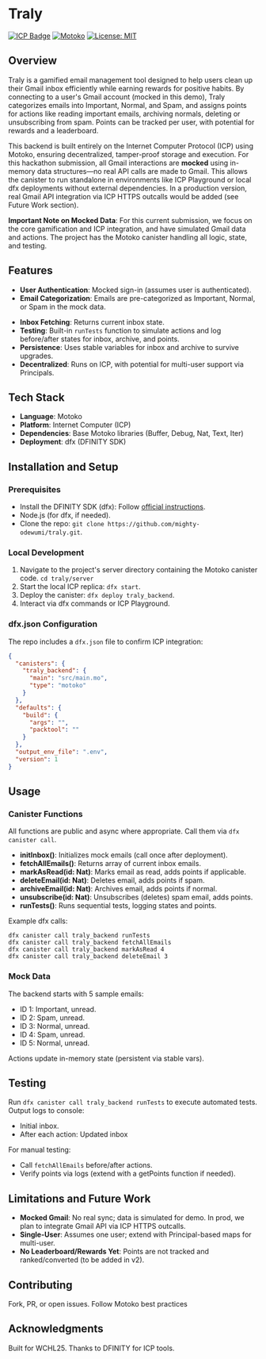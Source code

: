 # Traly

[![ICP Badge](https://img.shields.io/badge/Built%20on-ICP-blueviolet)](https://internetcomputer.org/)
[![Motoko](https://img.shields.io/badge/Language-Motoko-orange)](https://dfinity.org/developers)
[![License: MIT](https://img.shields.io/badge/License-MIT-yellow.svg)](https://opensource.org/licenses/MIT)

## Overview

Traly is a gamified email management tool designed to help users clean up their Gmail inbox efficiently while earning rewards for positive habits. By connecting to a user's Gmail account (mocked in this demo), Traly categorizes emails into Important, Normal, and Spam, and assigns points for actions like reading important emails, archiving normals, deleting or unsubscribing from spam. Points can be tracked per user, with potential for rewards and a leaderboard.

This backend is built entirely on the Internet Computer Protocol (ICP) using Motoko, ensuring decentralized, tamper-proof storage and execution. For this hackathon submission, all Gmail interactions are **mocked** using in-memory data structures—no real API calls are made to Gmail. This allows the canister to run standalone in environments like ICP Playground or local dfx deployments without external dependencies. In a production version, real Gmail API integration via ICP HTTPS outcalls would be added (see Future Work section).

**Important Note on Mocked Data**: For this current submission, we focus on the core gamification and ICP integration, and have simulated Gmail data and actions. The project has the Motoko canister handling all logic, state, and testing.

## Features

- **User Authentication**: Mocked sign-in (assumes user is authenticated).
- **Email Categorization**: Emails are pre-categorized as Important, Normal, or Spam in the mock data.
<!-- - **Actions with Gamification**:
  - Mark as Read: +5 points if Important and unread.
  - Archive: +2 points if Normal; moves to archive.
  - Delete: +3 points if Spam.
  - Unsubscribe: +10 points if Spam; removes from inbox.
- **Point Tracking**: Accumulates points per action, stored in canister state. -->
- **Inbox Fetching**: Returns current inbox state.
- **Testing**: Built-in `runTests` function to simulate actions and log before/after states for inbox, archive, and points.
- **Persistence**: Uses stable variables for inbox and archive to survive upgrades.
- **Decentralized**: Runs on ICP, with potential for multi-user support via Principals.

## Tech Stack

- **Language**: Motoko
- **Platform**: Internet Computer (ICP)
- **Dependencies**: Base Motoko libraries (Buffer, Debug, Nat, Text, Iter)
- **Deployment**: dfx (DFINITY SDK)

## Installation and Setup

### Prerequisites
- Install the DFINITY SDK (dfx): Follow [official instructions](https://internetcomputer.org/docs/current/developer-docs/getting-started/install).
- Node.js (for dfx, if needed).
- Clone the repo: `git clone https://github.com/mighty-odewumi/traly.git`.

### Local Development
1. Navigate to the project's server directory containing the Motoko canister code.
```cd traly/server```
2. Start the local ICP replica: `dfx start`.
3. Deploy the canister: `dfx deploy traly_backend`.
4. Interact via dfx commands or ICP Playground.

### dfx.json Configuration
The repo includes a `dfx.json` file to confirm ICP integration:

```json
{
  "canisters": {
    "traly_backend": {
      "main": "src/main.mo",
      "type": "motoko"
    }
  },
  "defaults": {
    "build": {
      "args": "",
      "packtool": ""
    }
  },
  "output_env_file": ".env",
  "version": 1
}
```

## Usage

### Canister Functions
All functions are public and async where appropriate. Call them via `dfx canister call`.

- **initInbox()**: Initializes mock emails (call once after deployment).
- **fetchAllEmails()**: Returns array of current inbox emails.
- **markAsRead(id: Nat)**: Marks email as read, adds points if applicable.
- **deleteEmail(id: Nat)**: Deletes email, adds points if spam.
- **archiveEmail(id: Nat)**: Archives email, adds points if normal.
- **unsubscribe(id: Nat)**: Unsubscribes (deletes) spam email, adds points.
- **runTests()**: Runs sequential tests, logging states and points.

Example dfx calls:
```
dfx canister call traly_backend runTests
dfx canister call traly_backend fetchAllEmails
dfx canister call traly_backend markAsRead 4
dfx canister call traly_backend deleteEmail 3
```

### Mock Data
The backend starts with 5 sample emails:
- ID 1: Important, unread.
- ID 2: Spam, unread.
- ID 3: Normal, unread.
- ID 4: Spam, unread.
- ID 5: Normal, unread.

Actions update in-memory state (persistent via stable vars).

## Testing

Run `dfx canister call traly_backend runTests` to execute automated tests. Output logs to console:
- Initial inbox.
- After each action: Updated inbox

For manual testing:
- Call `fetchAllEmails` before/after actions.
- Verify points via logs (extend with a getPoints function if needed).


## Limitations and Future Work

- **Mocked Gmail**: No real sync; data is simulated for demo. In prod, we plan to integrate Gmail API via ICP HTTPS outcalls.
- **Single-User**: Assumes one user; extend with Principal-based maps for multi-user.
- **No Leaderboard/Rewards Yet**: Points are not tracked and ranked/converted (to be added in v2).

## Contributing
Fork, PR, or open issues. Follow Motoko best practices

## Acknowledgments

Built for WCHL25. Thanks to DFINITY for ICP tools.
